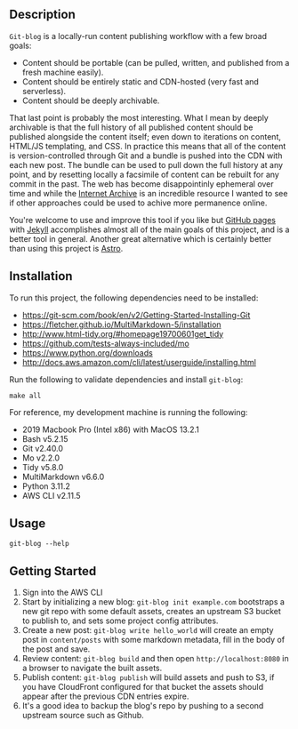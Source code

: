Description
-----------

`Git-blog` is a locally-run content publishing workflow with a few broad goals:
- Content should be portable (can be pulled, written, and published from a fresh machine easily).
- Content should be entirely static and CDN-hosted (very fast and serverless).
- Content should be deeply archivable.

That last point is probably the most interesting. What I mean by deeply archivable is that the full history of all published content should be published alongside the content itself; even down to iterations on content, HTML/JS templating, and CSS. In practice this means that all of the content is version-controlled through Git and a bundle is pushed into the CDN with each new post. The bundle can be used to pull down the full history at any point, and by resetting locally a facsimile of content can be rebuilt for any commit in the past. The web has become disappointinly ephemeral over time and while the [Internet Archive](https://archive.org/) is an incredible resource I wanted to see if other approaches could be used to achive more permanence online.

You're welcome to use and improve this tool if you like but [GitHub pages](https://pages.github.com/) with [Jekyll](https://jekyllrb.com/) accomplishes almost all of the main goals of this project, and is a better tool in general. Another great alternative which is certainly better than using this project is [Astro](https://astro.build/).

Installation
------------

To run this project, the following dependencies need to be installed:
- https://git-scm.com/book/en/v2/Getting-Started-Installing-Git
- https://fletcher.github.io/MultiMarkdown-5/installation
- http://www.html-tidy.org/#homepage19700601get_tidy
- https://github.com/tests-always-included/mo
- https://www.python.org/downloads
- http://docs.aws.amazon.com/cli/latest/userguide/installing.html

Run the following to validate dependencies and install `git-blog`:
```
make all
```

For reference, my development machine is running the following:
- 2019 Macbook Pro (Intel x86) with MacOS 13.2.1
- Bash v5.2.15
- Git v2.40.0
- Mo v2.2.0
- Tidy v5.8.0
- MultiMarkdown v6.6.0
- Python 3.11.2
- AWS CLI v2.11.5

Usage
-----
```
git-blog --help
```

Getting Started
---------------

1) Sign into the AWS CLI
2) Start by initializing a new blog: `git-blog init example.com` bootstraps a new git repo with some default assets, creates an upstream S3 bucket to publish to, and sets some project config attributes.
3) Create a new post: `git-blog write hello_world` will create an empty post in `content/posts` with some markdown metadata, fill in the body of the post and save.
4) Review content: `git-blog build` and then open `http://localhost:8080` in a browser to navigate the built assets.
5) Publish content: `git-blog publish` will build assets and push to S3, if you have CloudFront configured for that bucket the assets should appear after the previous CDN entries expire.
6) It's a good idea to backup the blog's repo by pushing to a second upstream source such as Github.

